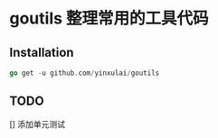 # goutils 整理常用的工具代码

## Installation

```go
go get -u github.com/yinxulai/goutils
```

## TODO
[] 添加单元测试
